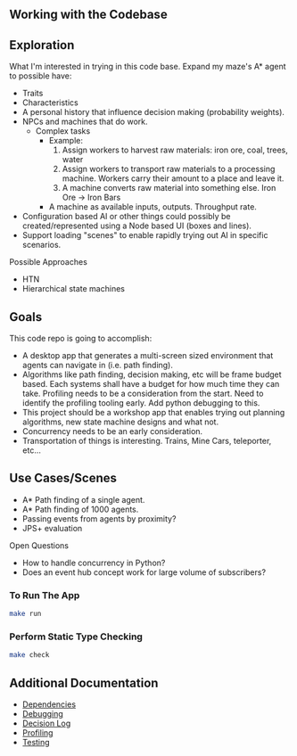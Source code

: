 ## Working with the Codebase

## Exploration

What I'm interested in trying in this code base.
Expand my maze's A\* agent to possible have:

- Traits
- Characteristics
- A personal history that influence decision making (probability weights).
- NPCs and machines that do work.
  - Complex tasks
    - Example:
      1.  Assign workers to harvest raw materials: iron ore, coal, trees, water
      2.  Assign workers to transport raw materials to a processing machine. Workers carry their amount to a place and leave it.
      3.  A machine converts raw material into something else. Iron Ore -> Iron Bars
    - A machine as available inputs, outputs. Throughput rate.
- Configuration based AI or other things could possibly be created/represented
  using a Node based UI (boxes and lines).
- Support loading "scenes" to enable rapidly trying out AI in specific scenarios.

Possible Approaches

- HTN
- Hierarchical state machines

## Goals

This code repo is going to accomplish:

- A desktop app that generates a multi-screen sized environment that agents can
  navigate in (i.e. path finding).
- Algorithms like path finding, decision making, etc will be frame budget based.
  Each systems shall have a budget for how much time they can take. Profiling
  needs to be a consideration from the start. Need to identify the profiling
  tooling early. Add python debugging to this.
- This project should be a workshop app that enables trying out planning
  algorithms, new state machine designs and what not.
- Concurrency needs to be an early consideration.
- Transportation of things is interesting. Trains, Mine Cars, teleporter, etc...

## Use Cases/Scenes

- A\* Path finding of a single agent.
- A\* Path finding of 1000 agents.
- Passing events from agents by proximity?
- JPS+ evaluation

Open Questions

- How to handle concurrency in Python?
- Does an event hub concept work for large volume of subscribers?

### To Run The App

```bash
make run
```

### Perform Static Type Checking

```bash
make check
```

## Additional Documentation

- [Dependencies](./docs/dependencies.md)
- [Debugging](./docs/debugging.md)
- [Decision Log](./docs/decisions_log.md)
- [Profiling](./docs/profiling.md)
- [Testing](./docs/testing.md)
